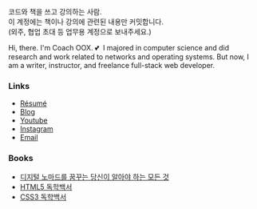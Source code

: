 코드와 책을 쓰고 강의하는 사람.  
이 계정에는 책이나 강의에 관련된 내용만 커밋합니다.  
(외주, 협업 초대 등 업무용 계정으로 보내주세요.)

Hi, there. I'm Coach OOX. 💕&nbsp; I majored in computer science and did research and work related to networks and operating systems. But now, I am a writer, instructor, and freelance full-stack web developer.

### Links

- [Résumé](https://coachoox.github.io)
- [Blog](https://oox-school.tistory.com)
- [Youtube](https://www.youtube.com/channel/UCRf6ut93gIImnmdebqdPI9A)
- [Instagram](https://instagram.com/coach.oox)
- [Email](mailto:coachmsoox@gmail.com)

### Books

- [디지털 노마드를 꿈꾸는 당신이 알아야 하는 모든 것](http://digital.kyobobook.co.kr/digital/ebook/ebookDetail.ink?selectedLargeCategory=001&barcode=480D201208350&orderClick=LAG&Kc=)
- [HTML5 독학백서](http://digital.kyobobook.co.kr/digital/ebook/ebookDetail.ink?selectedLargeCategory=001&barcode=480D210130780&orderClick=LEH&Kc=)
- [CSS3 독학백서](http://digital.kyobobook.co.kr/digital/ebook/ebookDetail.ink?selectedLargeCategory=001&barcode=480D210330180&orderClick=LAG&Kc=)
